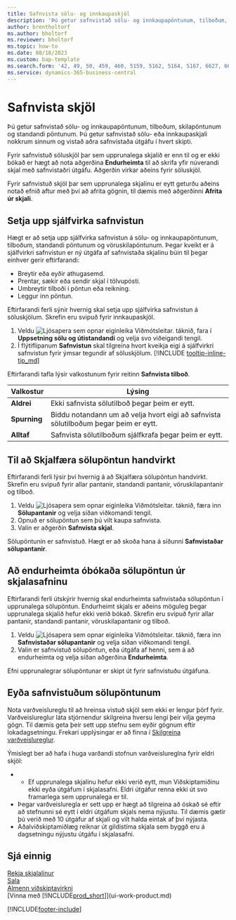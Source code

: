 ```yaml
---
title: Safnvista sölu- og innkaupaskjöl
description: 'Þú getur safnvistað sölu- og innkaupapöntunum, tilboðum, skilapöntunum og standandi pöntunum.'
author: brentholtorf
ms.author: bholtorf
ms.reviewer: bholtorf
ms.topic: how-to
ms.date: 08/18/2023
ms.custom: bap-template
ms.search.form: '42, 49, 50, 459, 460, 5159, 5162, 5164, 5167, 6627, 6630, 6644, 9305, 9306, 9346, 9347, 9348, 9349'
ms.service: dynamics-365-business-central
---
```

# Safnvista skjöl

Þú getur safnvistað sölu- og innkaupapöntunum, tilboðum, skilapöntunum og standandi pöntunum. Þú getur safnvistað sölu- eða innkaupaskjali nokkrum sinnum og vistað aðra safnvistaða útgáfu í hvert skipti.

Fyrir safnvistuð söluskjöl þar sem upprunalega skjalið er enn til og er ekki bókað er hægt að nota aðgerðina **Endurheimta** til að skrifa yfir núverandi skjal með safnvistaðri útgáfu. Aðgerðin virkar aðeins fyrir söluskjöl.

Fyrir safnvistuð skjöl þar sem upprunalega skjalinu er eytt geturðu aðeins notað efnið aftur með því að afrita gögnin, til dæmis með aðgerðinni **Afrita úr skjali**.  

## Setja upp sjálfvirka safnvistun

Hægt er að setja upp sjálfvirka safnvistun á sölu- og innkaupapöntunum, tilboðum, standandi pöntunum og vöruskilapöntunum. Þegar kveikt er á sjálfvirkri safnvistun er ný útgáfa af safnvistaða skjalinu búin til þegar einhver gerir eftirfarandi:

* Breytir eða eyðir athugasemd.
* Prentar, sækir eða sendir skjal í tölvupósti.
* Umbreytir tilboði í pöntun eða reikning.
* Leggur inn pöntun.

Eftirfarandi ferli sýnir hvernig skal setja upp sjálfvirka safnvistun á söluskjölum. Skrefin eru svipuð fyrir innkaupaskjöl.

1. Veldu ![Ljósapera sem opnar eiginleika Viðmótsleitar.](media/ui-search/search_small.png "Segðu mér hvað þú vilt gera") táknið, fara í **Uppsetning sölu og útistandandi** og velja svo viðeigandi tengil.
2. Í flýtiflipanum **Safnvistun** skal tilgreina hvort kveikja eigi á sjálfvirkri safnvistun fyrir ýmsar tegundir af söluskjölum. [!INCLUDE [tooltip-inline-tip_md](includes/tooltip-inline-tip_md.md)]

Eftirfarandi tafla lýsir valkostunum fyrir reitinn **Safnvista tilboð**.

|Valkostur|Lýsing|
|------|-----------|
|**Aldrei**| Ekki safnvista sölutilboð þegar þeim er eytt.|
|**Spurning**|Biddu notandann um að velja hvort eigi að safnvista sölutilboðum þegar þeim er eytt.|
|**Alltaf**|Safnvista sölutilboðum sjálfkrafa þegar þeim er eytt.|

## Til að Skjalfæra sölupöntun handvirkt

Eftirfarandi ferli lýsir því hvernig á að Skjalfæra sölupöntun handvirkt. Skrefin eru svipuð fyrir allar pantanir, standandi pantanir, vöruskilapantanir og tilboð.

1. Veldu ![Ljósapera sem opnar eiginleika Viðmótsleitar.](media/ui-search/search_small.png "Segðu mér hvað þú vilt gera") táknið, færa inn **Sölupantanir** og velja síðan viðkomandi tengil.  
2. Opnuð er sölupöntun sem þú vilt kaupa safnvista.  
3. Valin er aðgerðin **Safnvista skjal**.

Sölupöntunin er safnvistuð. Hægt er að skoða hana á síðunni **Safnvistaðar sölupantanir**.

## Að endurheimta óbókaða sölupöntun úr skjalasafninu

Eftirfarandi ferli útskýrir hvernig skal endurheimta safnvistaða sölupöntun í upprunalega sölupöntun. Endurheimt skjals er aðeins möguleg þegar upprunalega skjalið hefur ekki verið bókað. Skrefin eru svipuð fyrir allar pantanir, standandi pantanir, vöruskilapantanir og tilboð.

1. Veldu ![Ljósapera sem opnar eiginleika Viðmótsleitar.](media/ui-search/search_small.png "Segðu mér hvað þú vilt gera") táknið, færa inn **Safnvistaðar sölupantanir** og velja síðan viðkomandi tengil.
2. Valin er safnvistuð sölupöntun, eða útgáfa af henni, sem á að endurheimta og velja síðan aðgerðina **Endurheimta**.  

Efni upprunalegrar sölupöntunar er skipt út fyrir safnvistuðu útgáfuna.

## Eyða safnvistuðum sölupöntunum

Nota varðveislureglu til að hreinsa vistuð skjöl sem ekki er lengur þörf fyrir. Varðveislureglur láta stjórnendur skilgreina hversu lengi þeir vilja geyma gögn. Til dæmis geta þeir sett upp stefnu sem eyðir gögnum eftir lokadagsetningu. Frekari upplýsingar er að finna í [Skilgreina varðveislureglur](admin-data-retention-policies.md).

Ýmislegt ber að hafa í huga varðandi stofnun varðveislureglna fyrir eldri skjöl:

* * Ef upprunalega skjalinu hefur ekki verið eytt, mun Viðskiptamiðinu ekki eyða útgáfum í skjalasafni. Eldri útgáfur renna ekki út svo framarlega sem upprunalega er til.
* Þegar varðveisluregla er sett upp er hægt að tilgreina að óskað sé eftir að stefnunni sé eytt í eldri útgáfum skjals nema nýjustu. Til dæmis gætir þú verið með 10 útgáfur af skjali og vilt halda eintak af því nýjasta. 
* Aðalviðskiptamiðlæg reiknar út gildistíma skjala sem byggð eru á dagsetningu nýjustu útgáfu í skjalasafni.

## Sjá einnig

[Rekja skjalalínur](across-how-to-track-document-lines.md)  
[Sala](sales-manage-sales.md)  
[Almenn viðskiptavirkni](ui-across-business-areas.md)  
[Vinna með [!INCLUDE[prod_short](includes/prod_short.md)]](ui-work-product.md)

[!INCLUDE[footer-include](includes/footer-banner.md)]
